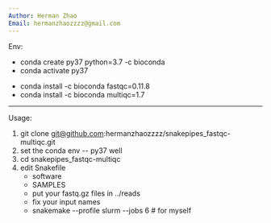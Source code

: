 ```yaml
---
Author: Herman Zhao
Email: hermanzhaozzzz@gmail.com
---
```

Env:
  - conda create py37 python=3.7 -c bioconda
  - conda activate py37
   * conda install -c bioconda fastqc=0.11.8
   * conda install -c bioconda multiqc=1.7
---
Usage:
   1. git clone git@github.com:hermanzhaozzzz/snakepipes_fastqc-multiqc.git
   2. set the conda env -- py37 well
   2. cd snakepipes_fastqc-multiqc
   3. edit Snakefile
       - software
       - SAMPLES
       - put your fastq.gz files in ../reads
       - fix your input names
       - snakemake --profile slurm --jobs 6 # for myself

